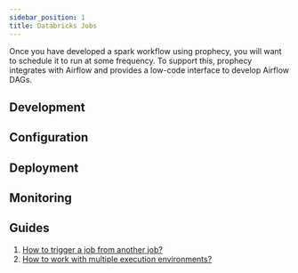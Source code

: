 ```yaml
---
sidebar_position: 1
title: Databricks Jobs
---
```


Once you have developed a spark workflow using prophecy, you will want to schedule it to run at some frequency. To
support this, prophecy integrates with Airflow and provides a low-code interface to develop Airflow DAGs.

## Development

## Configuration 

## Deployment

## Monitoring 

## Guides

1. [How to trigger a job from another job?](/tutorials/low-code-jobs/multi-jobs-trigger)
2. [How to work with multiple execution environments?](/tutorials/low-code-jobs/deploying-jobs-across-fabrics)
